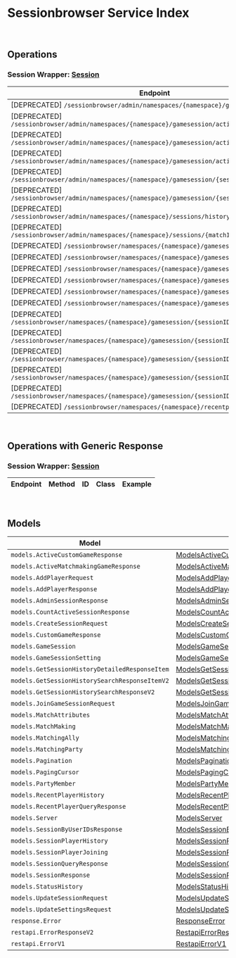 # Sessionbrowser Service Index

&nbsp;  

## Operations

### Session Wrapper:  [Session](../../AccelByte.Sdk/Api/Sessionbrowser/Wrapper/Session.cs)
| Endpoint | Method | ID | Class | Example |
|---|---|---|---|---|
| [DEPRECATED] `/sessionbrowser/admin/namespaces/{namespace}/gamesession` | GET | AdminQuerySession | [AdminQuerySession](../../AccelByte.Sdk/Api/Sessionbrowser/Operation/Session/AdminQuerySession.cs) | [AdminQuerySession](../../samples/AccelByte.Sdk.Sample.Cli/ApiCommand/Sessionbrowser/Session/AdminQuerySession.cs) |
| [DEPRECATED] `/sessionbrowser/admin/namespaces/{namespace}/gamesession/active/count` | GET | GetTotalActiveSession | [GetTotalActiveSession](../../AccelByte.Sdk/Api/Sessionbrowser/Operation/Session/GetTotalActiveSession.cs) | [GetTotalActiveSession](../../samples/AccelByte.Sdk.Sample.Cli/ApiCommand/Sessionbrowser/Session/GetTotalActiveSession.cs) |
| [DEPRECATED] `/sessionbrowser/admin/namespaces/{namespace}/gamesession/active/custom-game` | GET | GetActiveCustomGameSessions | [GetActiveCustomGameSessions](../../AccelByte.Sdk/Api/Sessionbrowser/Operation/Session/GetActiveCustomGameSessions.cs) | [GetActiveCustomGameSessions](../../samples/AccelByte.Sdk.Sample.Cli/ApiCommand/Sessionbrowser/Session/GetActiveCustomGameSessions.cs) |
| [DEPRECATED] `/sessionbrowser/admin/namespaces/{namespace}/gamesession/active/matchmaking-game` | GET | GetActiveMatchmakingGameSessions | [GetActiveMatchmakingGameSessions](../../AccelByte.Sdk/Api/Sessionbrowser/Operation/Session/GetActiveMatchmakingGameSessions.cs) | [GetActiveMatchmakingGameSessions](../../samples/AccelByte.Sdk.Sample.Cli/ApiCommand/Sessionbrowser/Session/GetActiveMatchmakingGameSessions.cs) |
| [DEPRECATED] `/sessionbrowser/admin/namespaces/{namespace}/gamesession/{sessionID}` | GET | AdminGetSession | [AdminGetSession](../../AccelByte.Sdk/Api/Sessionbrowser/Operation/Session/AdminGetSession.cs) | [AdminGetSession](../../samples/AccelByte.Sdk.Sample.Cli/ApiCommand/Sessionbrowser/Session/AdminGetSession.cs) |
| [DEPRECATED] `/sessionbrowser/admin/namespaces/{namespace}/gamesession/{sessionID}` | DELETE | AdminDeleteSession | [AdminDeleteSession](../../AccelByte.Sdk/Api/Sessionbrowser/Operation/Session/AdminDeleteSession.cs) | [AdminDeleteSession](../../samples/AccelByte.Sdk.Sample.Cli/ApiCommand/Sessionbrowser/Session/AdminDeleteSession.cs) |
| [DEPRECATED] `/sessionbrowser/admin/namespaces/{namespace}/sessions/history/search` | GET | AdminSearchSessionsV2 | [AdminSearchSessionsV2](../../AccelByte.Sdk/Api/Sessionbrowser/Operation/Session/AdminSearchSessionsV2.cs) | [AdminSearchSessionsV2](../../samples/AccelByte.Sdk.Sample.Cli/ApiCommand/Sessionbrowser/Session/AdminSearchSessionsV2.cs) |
| [DEPRECATED] `/sessionbrowser/admin/namespaces/{namespace}/sessions/{matchID}/history/detailed` | GET | GetSessionHistoryDetailed | [GetSessionHistoryDetailed](../../AccelByte.Sdk/Api/Sessionbrowser/Operation/Session/GetSessionHistoryDetailed.cs) | [GetSessionHistoryDetailed](../../samples/AccelByte.Sdk.Sample.Cli/ApiCommand/Sessionbrowser/Session/GetSessionHistoryDetailed.cs) |
| [DEPRECATED] `/sessionbrowser/namespaces/{namespace}/gamesession` | GET | UserQuerySession | [UserQuerySession](../../AccelByte.Sdk/Api/Sessionbrowser/Operation/Session/UserQuerySession.cs) | [UserQuerySession](../../samples/AccelByte.Sdk.Sample.Cli/ApiCommand/Sessionbrowser/Session/UserQuerySession.cs) |
| [DEPRECATED] `/sessionbrowser/namespaces/{namespace}/gamesession` | POST | CreateSession | [CreateSession](../../AccelByte.Sdk/Api/Sessionbrowser/Operation/Session/CreateSession.cs) | [CreateSession](../../samples/AccelByte.Sdk.Sample.Cli/ApiCommand/Sessionbrowser/Session/CreateSession.cs) |
| [DEPRECATED] `/sessionbrowser/namespaces/{namespace}/gamesession/bulk` | GET | GetSessionByUserIDs | [GetSessionByUserIDs](../../AccelByte.Sdk/Api/Sessionbrowser/Operation/Session/GetSessionByUserIDs.cs) | [GetSessionByUserIDs](../../samples/AccelByte.Sdk.Sample.Cli/ApiCommand/Sessionbrowser/Session/GetSessionByUserIDs.cs) |
| [DEPRECATED] `/sessionbrowser/namespaces/{namespace}/gamesession/{sessionID}` | GET | GetSession | [GetSession](../../AccelByte.Sdk/Api/Sessionbrowser/Operation/Session/GetSession.cs) | [GetSession](../../samples/AccelByte.Sdk.Sample.Cli/ApiCommand/Sessionbrowser/Session/GetSession.cs) |
| [DEPRECATED] `/sessionbrowser/namespaces/{namespace}/gamesession/{sessionID}` | PUT | UpdateSession | [UpdateSession](../../AccelByte.Sdk/Api/Sessionbrowser/Operation/Session/UpdateSession.cs) | [UpdateSession](../../samples/AccelByte.Sdk.Sample.Cli/ApiCommand/Sessionbrowser/Session/UpdateSession.cs) |
| [DEPRECATED] `/sessionbrowser/namespaces/{namespace}/gamesession/{sessionID}` | DELETE | DeleteSession | [DeleteSession](../../AccelByte.Sdk/Api/Sessionbrowser/Operation/Session/DeleteSession.cs) | [DeleteSession](../../samples/AccelByte.Sdk.Sample.Cli/ApiCommand/Sessionbrowser/Session/DeleteSession.cs) |
| [DEPRECATED] `/sessionbrowser/namespaces/{namespace}/gamesession/{sessionID}/join` | POST | JoinSession | [JoinSession](../../AccelByte.Sdk/Api/Sessionbrowser/Operation/Session/JoinSession.cs) | [JoinSession](../../samples/AccelByte.Sdk.Sample.Cli/ApiCommand/Sessionbrowser/Session/JoinSession.cs) |
| [DEPRECATED] `/sessionbrowser/namespaces/{namespace}/gamesession/{sessionID}/localds` | DELETE | DeleteSessionLocalDS | [DeleteSessionLocalDS](../../AccelByte.Sdk/Api/Sessionbrowser/Operation/Session/DeleteSessionLocalDS.cs) | [DeleteSessionLocalDS](../../samples/AccelByte.Sdk.Sample.Cli/ApiCommand/Sessionbrowser/Session/DeleteSessionLocalDS.cs) |
| [DEPRECATED] `/sessionbrowser/namespaces/{namespace}/gamesession/{sessionID}/player` | POST | AddPlayerToSession | [AddPlayerToSession](../../AccelByte.Sdk/Api/Sessionbrowser/Operation/Session/AddPlayerToSession.cs) | [AddPlayerToSession](../../samples/AccelByte.Sdk.Sample.Cli/ApiCommand/Sessionbrowser/Session/AddPlayerToSession.cs) |
| [DEPRECATED] `/sessionbrowser/namespaces/{namespace}/gamesession/{sessionID}/player/{userID}` | DELETE | RemovePlayerFromSession | [RemovePlayerFromSession](../../AccelByte.Sdk/Api/Sessionbrowser/Operation/Session/RemovePlayerFromSession.cs) | [RemovePlayerFromSession](../../samples/AccelByte.Sdk.Sample.Cli/ApiCommand/Sessionbrowser/Session/RemovePlayerFromSession.cs) |
| [DEPRECATED] `/sessionbrowser/namespaces/{namespace}/gamesession/{sessionID}/settings` | PUT | UpdateSettings | [UpdateSettings](../../AccelByte.Sdk/Api/Sessionbrowser/Operation/Session/UpdateSettings.cs) | [UpdateSettings](../../samples/AccelByte.Sdk.Sample.Cli/ApiCommand/Sessionbrowser/Session/UpdateSettings.cs) |
| [DEPRECATED] `/sessionbrowser/namespaces/{namespace}/recentplayer/{userID}` | GET | GetRecentPlayer | [GetRecentPlayer](../../AccelByte.Sdk/Api/Sessionbrowser/Operation/Session/GetRecentPlayer.cs) | [GetRecentPlayer](../../samples/AccelByte.Sdk.Sample.Cli/ApiCommand/Sessionbrowser/Session/GetRecentPlayer.cs) |


&nbsp;  

## Operations with Generic Response

### Session Wrapper:  [Session](../../AccelByte.Sdk/Api/Sessionbrowser/Wrapper/Session.cs)
| Endpoint | Method | ID | Class | Example |
|---|---|---|---|---|


&nbsp;  

## Models

| Model | Class |
|---|---|
| `models.ActiveCustomGameResponse` | [ModelsActiveCustomGameResponse](../../AccelByte.Sdk/Api/Sessionbrowser/Model/ModelsActiveCustomGameResponse.cs) |
| `models.ActiveMatchmakingGameResponse` | [ModelsActiveMatchmakingGameResponse](../../AccelByte.Sdk/Api/Sessionbrowser/Model/ModelsActiveMatchmakingGameResponse.cs) |
| `models.AddPlayerRequest` | [ModelsAddPlayerRequest](../../AccelByte.Sdk/Api/Sessionbrowser/Model/ModelsAddPlayerRequest.cs) |
| `models.AddPlayerResponse` | [ModelsAddPlayerResponse](../../AccelByte.Sdk/Api/Sessionbrowser/Model/ModelsAddPlayerResponse.cs) |
| `models.AdminSessionResponse` | [ModelsAdminSessionResponse](../../AccelByte.Sdk/Api/Sessionbrowser/Model/ModelsAdminSessionResponse.cs) |
| `models.CountActiveSessionResponse` | [ModelsCountActiveSessionResponse](../../AccelByte.Sdk/Api/Sessionbrowser/Model/ModelsCountActiveSessionResponse.cs) |
| `models.CreateSessionRequest` | [ModelsCreateSessionRequest](../../AccelByte.Sdk/Api/Sessionbrowser/Model/ModelsCreateSessionRequest.cs) |
| `models.CustomGameResponse` | [ModelsCustomGameResponse](../../AccelByte.Sdk/Api/Sessionbrowser/Model/ModelsCustomGameResponse.cs) |
| `models.GameSession` | [ModelsGameSession](../../AccelByte.Sdk/Api/Sessionbrowser/Model/ModelsGameSession.cs) |
| `models.GameSessionSetting` | [ModelsGameSessionSetting](../../AccelByte.Sdk/Api/Sessionbrowser/Model/ModelsGameSessionSetting.cs) |
| `models.GetSessionHistoryDetailedResponseItem` | [ModelsGetSessionHistoryDetailedResponseItem](../../AccelByte.Sdk/Api/Sessionbrowser/Model/ModelsGetSessionHistoryDetailedResponseItem.cs) |
| `models.GetSessionHistorySearchResponseItemV2` | [ModelsGetSessionHistorySearchResponseItemV2](../../AccelByte.Sdk/Api/Sessionbrowser/Model/ModelsGetSessionHistorySearchResponseItemV2.cs) |
| `models.GetSessionHistorySearchResponseV2` | [ModelsGetSessionHistorySearchResponseV2](../../AccelByte.Sdk/Api/Sessionbrowser/Model/ModelsGetSessionHistorySearchResponseV2.cs) |
| `models.JoinGameSessionRequest` | [ModelsJoinGameSessionRequest](../../AccelByte.Sdk/Api/Sessionbrowser/Model/ModelsJoinGameSessionRequest.cs) |
| `models.MatchAttributes` | [ModelsMatchAttributes](../../AccelByte.Sdk/Api/Sessionbrowser/Model/ModelsMatchAttributes.cs) |
| `models.MatchMaking` | [ModelsMatchMaking](../../AccelByte.Sdk/Api/Sessionbrowser/Model/ModelsMatchMaking.cs) |
| `models.MatchingAlly` | [ModelsMatchingAlly](../../AccelByte.Sdk/Api/Sessionbrowser/Model/ModelsMatchingAlly.cs) |
| `models.MatchingParty` | [ModelsMatchingParty](../../AccelByte.Sdk/Api/Sessionbrowser/Model/ModelsMatchingParty.cs) |
| `models.Pagination` | [ModelsPagination](../../AccelByte.Sdk/Api/Sessionbrowser/Model/ModelsPagination.cs) |
| `models.PagingCursor` | [ModelsPagingCursor](../../AccelByte.Sdk/Api/Sessionbrowser/Model/ModelsPagingCursor.cs) |
| `models.PartyMember` | [ModelsPartyMember](../../AccelByte.Sdk/Api/Sessionbrowser/Model/ModelsPartyMember.cs) |
| `models.RecentPlayerHistory` | [ModelsRecentPlayerHistory](../../AccelByte.Sdk/Api/Sessionbrowser/Model/ModelsRecentPlayerHistory.cs) |
| `models.RecentPlayerQueryResponse` | [ModelsRecentPlayerQueryResponse](../../AccelByte.Sdk/Api/Sessionbrowser/Model/ModelsRecentPlayerQueryResponse.cs) |
| `models.Server` | [ModelsServer](../../AccelByte.Sdk/Api/Sessionbrowser/Model/ModelsServer.cs) |
| `models.SessionByUserIDsResponse` | [ModelsSessionByUserIDsResponse](../../AccelByte.Sdk/Api/Sessionbrowser/Model/ModelsSessionByUserIDsResponse.cs) |
| `models.SessionPlayerHistory` | [ModelsSessionPlayerHistory](../../AccelByte.Sdk/Api/Sessionbrowser/Model/ModelsSessionPlayerHistory.cs) |
| `models.SessionPlayerJoining` | [ModelsSessionPlayerJoining](../../AccelByte.Sdk/Api/Sessionbrowser/Model/ModelsSessionPlayerJoining.cs) |
| `models.SessionQueryResponse` | [ModelsSessionQueryResponse](../../AccelByte.Sdk/Api/Sessionbrowser/Model/ModelsSessionQueryResponse.cs) |
| `models.SessionResponse` | [ModelsSessionResponse](../../AccelByte.Sdk/Api/Sessionbrowser/Model/ModelsSessionResponse.cs) |
| `models.StatusHistory` | [ModelsStatusHistory](../../AccelByte.Sdk/Api/Sessionbrowser/Model/ModelsStatusHistory.cs) |
| `models.UpdateSessionRequest` | [ModelsUpdateSessionRequest](../../AccelByte.Sdk/Api/Sessionbrowser/Model/ModelsUpdateSessionRequest.cs) |
| `models.UpdateSettingsRequest` | [ModelsUpdateSettingsRequest](../../AccelByte.Sdk/Api/Sessionbrowser/Model/ModelsUpdateSettingsRequest.cs) |
| `response.Error` | [ResponseError](../../AccelByte.Sdk/Api/Sessionbrowser/Model/ResponseError.cs) |
| `restapi.ErrorResponseV2` | [RestapiErrorResponseV2](../../AccelByte.Sdk/Api/Sessionbrowser/Model/RestapiErrorResponseV2.cs) |
| `restapi.ErrorV1` | [RestapiErrorV1](../../AccelByte.Sdk/Api/Sessionbrowser/Model/RestapiErrorV1.cs) |
